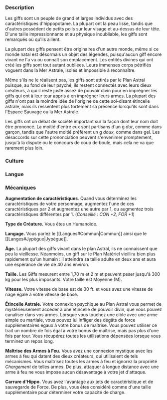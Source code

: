 ### Description

Les giffs sont un peuple de grand et larges individus avec des caractéristiques d'hippopotame. La plupart ont la peau lisse, tandis que d'autres possèdent de petits poils sur leur visage et au-dessus de leur tête. D'une taille impressionnante et au physique inoubliable, les giffs sont remarqués où qu'ils aillent.

La plupart des giffs pensent être originaires d'un autre monde, même si ce monde natal est désormais un objet des légendes, puisqu'aucun giff encore vivant ne l'a vu ou connaît son emplacement. Les entités divines qui ont créé les giffs sont tout autant oubliées. Leurs immenses corps pétrifiés voguent dans la Mer Astrale, isolés et impossible à reconnaître.

Même s'ils ne le réalisent pas, les giffs sont attirés par le Plan Astral puisque, au fond de leur psyché, ils restent connectés avec leurs dieux créateurs, à qui il reste juste assez de pouvoir divin pour en imprégner les giffs qui ont à leur tour appris à en imprégner leurs armes. La plupart des giffs n'ont pas la moindre idée de l'origine de cette soi-disant étincelle astrale, mais ils ressentent plus fortement sa présence lorsqu'ils sont dans l'Espace Sauvage ou la Mer Astrale.

Les giffs ont un débat de société important sur la façon dont leur nom doit être prononcé. La moitié d'entre eux sont partisans d'un g _dur_, comme dans garçon, tandis que l'autre moitié préfèrent un g _doux_, comme dans gel. Les désaccords sur cette prononciation peuvent s'envenimer promptement, jusqu'à la dispute ou le concours de coup de boule, mais cela ne va que rarement plus loin.

### Culture

### Langue

### Mécaniques

**Augmentation de caractéristiques**. Quand vous déterminez les caractéristiques de votre personnage, augmentez l'une de ces caractéristiques par 2 et augmentez une autre par 1, ou augmentez trois caractéristiques différentes par 1. (*Conseillé : CON +2, FOR +1*)

**Type de Créature.** Vous êtes un Humanoïde.

**Langage.** Vous parlez le [[Langues#Commun|Commun]] ainsi que le [[Langes#Jypègue|Jypègue]].

**Âge.** La plupart des giffs vivant dans le plan Astral, ils ne connaissent que peu la vieillesse. Néanmoins, un giff sur le Plan Matériel vieillira bien plus rapidement qu'un humain : il atteindra sa taille adulte en deux ans et aura une espérance de vie de 40 ans environ. 

**Taille.** Les Giffs mesurent entre 1,70 m et 2 m et peuvent peser jusqu'à 300 kg pour les plus imposants. Votre taille est Moyenne (M).

**Vitesse.** Votre vitesse de base est de 30 ft. et vous avez une vitesse de nage égale à votre vitesse de base.

**Étincelle Astrale.** Votre connexion psychique au Plan Astral vous permet de mystérieusement accéder à une étincelle de pouvoir divin, que vous pouvez canaliser dans vos armes. Lorsque vous touchez une cible avec une arme simple ou martiale, vous pouvez lui infliger des dégâts de force supplémentaires égaux à votre bonus de maîtrise. Vous pouvez utiliser ce trait un nombre de fois égal à votre bonus de maîtrise, mais pas plus d'une fois par tour. Vous récupérez toutes les utilisations dépensées lorsque vous terminez un repos long.

**Maîtrise des Armes à Feu.** Vous avez une connexion mystique avec les armes à feu qui datent des dieux créateurs, qui utilisaient de tels mécanismes. Vous maîtrisez toutes les armes à feu et ignorez la propriété _Chargement_ de telles armes. De plus, attaquer à longue distance avec une arme à feu ne vous impose aucun désavantage à votre jet d'attaque.

**Carrure d'Hippo.** Vous avez l'avantage aux jets de caractéristique et de sauvegarde de Force. De plus, vous êtes considéré comme d'une taille supplémentaire pour déterminer votre capacité de charge.

